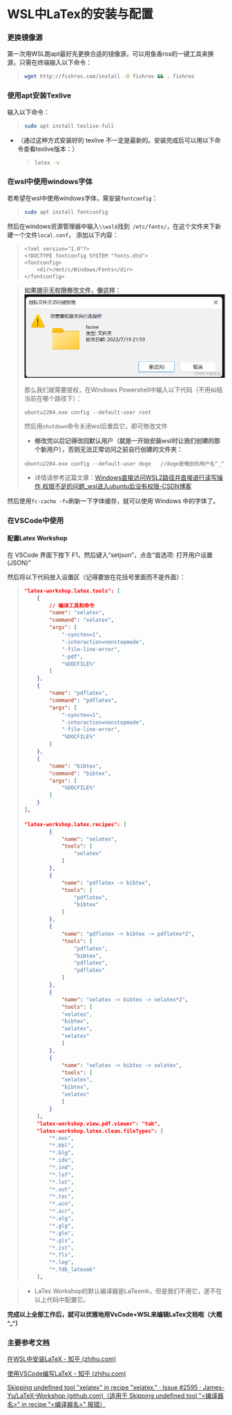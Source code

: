 # WSL中LaTex的安装与配置

### 更换镜像源

第一次用WSL跑apt最好先更换合适的镜像源，可以用鱼香ros的一键工具来换源，只需在终端输入以下命令：

> ```bash
> wget http://fishros.com/install -O fishros && . fishros
> ```

### 使用apt安装Texlive

输入以下命令：

> ```bash
> sudo apt install texlive-full
> ```

- （通过这种方式安装好的 texlive 不一定是最新的。安装完成后可以用以下命令查看texlive版本：）

  > ```bash
  > latex -v
  > ```

### 在wsl中使用windows字体

若希望在wsl中使用windows字体，需安装`fontconfig`：

> ```bash
> sudo apt install fontconfig
> ```

然后在windows资源管理器中输入`\\wsl$`找到` /etc/fonts/`，在这个文件夹下新建一个文件`local.conf`， 添加以下内容：

> ```
> <?xml version="1.0"?>
> <!DOCTYPE fontconfig SYSTEM "fonts.dtd">
> <fontconfig>
>     <dir>/mnt/c/Windows/Fonts</dir>
> </fontconfig>
> ```

> **如果提示无权限修改文件，像这样：**![](1.png)
>
> 那么我们就需要提权，在Windows Powershell中输入以下代码（不用纠结当前在哪个路径下）：
>
> ```
> ubuntu2204.exe config --default-user root
> ```
>
> 然后用`shutdown`命令关闭wsl后重启它，即可修改文件
>
> - **修改完以后记得改回默认用户（就是一开始安装wsl时让我们创建的那个新用户），否则无法正常访问之前自行创建的文件夹：**
>
> ```
> ubuntu2204.exe config --default-user doge   //doge是俺创的用户名^_^
> ```
>
> - 详情请参考这篇文章：[Windows直接访问WSL2路径并直接进行读写操作,权限不足的问题_wsl进入ubuntu后没有权限-CSDN博客](https://blog.csdn.net/qq_33412312/article/details/119720052)

然后使用`fc-cache -fv`刷新一下字体缓存，就可以使用 Windows 中的字体了。

### 在VSCode中使用

#### 配置Latex Workshop

在 VSCode 界面下按下 F1，然后键入“setjson”，点击“首选项: 打开用户设置(JSON)”

然后将以下代码放入设置区（记得要放在花括号里面而不是外面）：

> ```json
> "latex-workshop.latex.tools": [
>     {
>         // 编译工具和命令
>         "name": "xelatex",
>         "command": "xelatex",
>         "args": [
>             "-synctex=1",
>             "-interaction=nonstopmode",
>             "-file-line-error",
>             "-pdf",
>             "%DOCFILE%"
>         ]
>     },
>     {
>         "name": "pdflatex",
>         "command": "pdflatex",
>         "args": [
>             "-synctex=1",
>             "-interaction=nonstopmode",
>             "-file-line-error",
>             "%DOCFILE%"
>         ]
>     },
>     {
>         "name": "bibtex",
>         "command": "bibtex",
>         "args": [
>             "%DOCFILE%"
>         ]
>     }
> ],
> 
> "latex-workshop.latex.recipes": [
>         {
>             "name": "xelatex",
>             "tools": [
>                 "xelatex"
>             ]
>         },
>         {
>             "name": "pdflatex -> bibtex",
>             "tools": [
>                 "pdflatex",
>                 "bibtex"
>             ]
>         },
>         {
>             "name": "pdflatex -> bibtex -> pdflatex*2",
>             "tools": [
>                 "pdflatex",
>                 "bibtex",
>                 "pdflatex",
>                 "pdflatex"
>             ]
>         },
>         {
>             "name": "xelatex -> bibtex -> xelatex*2",
>             "tools": [
>             "xelatex",
>             "bibtex",
>             "xelatex",
>             "xelatex"
>             ]
>         },
>         {
>             "name": "xelatex -> bibtex -> xelatex",
>             "tools": [
>             "xelatex",
>             "bibtex",
>             "xelatex"
>             ]
>         }
>     ],
>     "latex-workshop.view.pdf.viewer": "tab",
>     "latex-workshop.latex.clean.fileTypes": [
>         "*.aux",
>         "*.bbl",
>         "*.blg",
>         "*.idx",
>         "*.ind",
>         "*.lof",
>         "*.lot",
>         "*.out",
>         "*.toc",
>         "*.acn",
>         "*.acr",
>         "*.alg",
>         "*.glg",
>         "*.glo",
>         "*.gls",
>         "*.ist",
>         "*.fls",
>         "*.log",
>         "*.fdb_latexmk"
>     ],
> ```

> - LaTex Workshop的默认编译器是LaTexmk，但是我们不用它，遂不在以上代码中配置它。

**完成以上全部工作后，就可以优雅地用VsCode+WSL来编辑LaTex文档啦（大概^_^）**

### 主要参考文档

[在WSL中安装LaTeX - 知乎 (zhihu.com)](https://zhuanlan.zhihu.com/p/202865739)

[使用VSCode编写LaTeX - 知乎 (zhihu.com)](https://zhuanlan.zhihu.com/p/38178015)

[Skipping undefined tool "xelatex" in recipe "xelatex." · Issue #2595 · James-Yu/LaTeX-Workshop (github.com)（适用于 Skipping undefined tool "<编译器名>" in recipe "<编译器名>" 报错）](https://github.com/James-Yu/LaTeX-Workshop/issues/2595)

